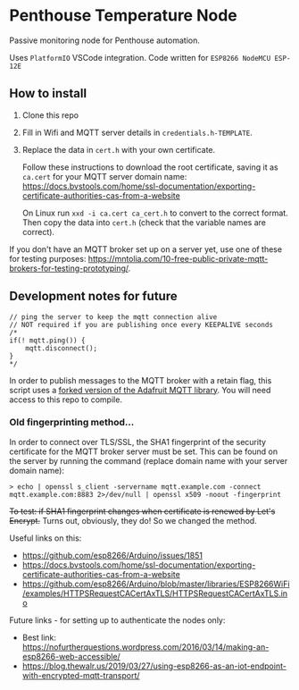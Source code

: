 # Penthouse Temperature Node #

Passive monitoring node for Penthouse automation.

Uses `PlatformIO` VSCode integration.
Code written for `ESP8266 NodeMCU ESP-12E`

## How to install

1. Clone this repo

2. Fill in Wifi and MQTT server details in `credentials.h-TEMPLATE`.

3. Replace the data in `cert.h` with your own certificate.

   Follow these instructions to download the root certificate, saving it as `ca.cert` for your MQTT server domain name: https://docs.bvstools.com/home/ssl-documentation/exporting-certificate-authorities-cas-from-a-website

   On Linux run `xxd -i ca.cert ca_cert.h` to convert to the correct format. Then copy the data into `cert.h` (check that the variable names are correct).   

If you don't have an MQTT broker set up on a server yet, use one of these for testing purposes: https://mntolia.com/10-free-public-private-mqtt-brokers-for-testing-prototyping/.


## Development notes for future ##

```
// ping the server to keep the mqtt connection alive
// NOT required if you are publishing once every KEEPALIVE seconds
/*
if(! mqtt.ping()) {
    mqtt.disconnect();
}
*/
```

In order to publish messages to the MQTT broker with a retain flag, this script uses a [forked version of the Adafruit MQTT library](https://github.com/gcsalzburg/Adafruit_MQTT_Library_retain). You will need access to this repo to compile.

### Old fingerprinting method...

In order to connect over TLS/SSL, the SHA1 fingerprint of the security certificate for the MQTT broker server must be set. This can be found on the server by running the command (replace domain name with your server domain name):

`> echo | openssl s_client -servername mqtt.example.com -connect mqtt.example.com:8883 2>/dev/null | openssl x509 -noout -fingerprint`

~~To test: if SHA1 fingerprint changes when certificate is renewed by Let's Encrypt.~~
Turns out, obviously, they do! So we changed the method.

Useful links on this:

+ https://github.com/esp8266/Arduino/issues/1851
+ https://docs.bvstools.com/home/ssl-documentation/exporting-certificate-authorities-cas-from-a-website
+ https://github.com/esp8266/Arduino/blob/master/libraries/ESP8266WiFi/examples/HTTPSRequestCACertAxTLS/HTTPSRequestCACertAxTLS.ino

Future links - for setting up to authenticate the nodes only:

+ Best link: https://nofurtherquestions.wordpress.com/2016/03/14/making-an-esp8266-web-accessible/
+ https://blog.thewalr.us/2019/03/27/using-esp8266-as-an-iot-endpoint-with-encrypted-mqtt-transport/